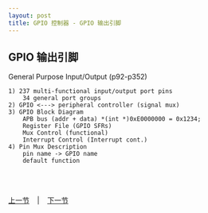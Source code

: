 ```yaml
---
layout: post
title: GPIO 控制器 - GPIO 输出引脚
---
```


## GPIO 输出引脚
General Purpose Input/Output (p92-p352)	

	1) 237 multi-functional input/output port pins  
		34 general port groups  
	2) GPIO <---> peripheral controller (signal mux)  
	3) GPIO Block Diagram  
		APB bus (addr + data) *(int *)0xE0000000 = 0x1234;  
		Register File (GPIO SFRs)  
		Mux Control (functional)  
		Interrupt Control (Interrupt cont.)  
	4) Pin Mux Description  
		pin name -> GPIO name  
		default function  

<br> <br> 
<div> <a href="chp3-1.html">上一节</a> &nbsp;&nbsp; | &nbsp;&nbsp; <a href="chp3-3.html">下一节</a> </div> <br> <br>
